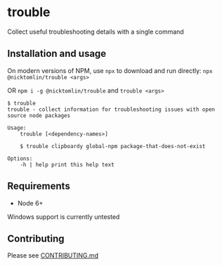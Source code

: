 trouble
===

Collect useful troubleshooting details with a single command

Installation and usage
---

On modern versions of NPM, use `npx` to download and run directly: `npx @nicktomlin/trouble <args>`

OR `npm i -g @nicktomlin/trouble` and `trouble <args>`

```shell
$ trouble
trouble - collect information for troubleshooting issues with open source node packages

Usage:
    trouble [<dependency-names>]

    $ trouble clipboardy global-npm package-that-does-not-exist

Options:
    -h | help print this help text
```

Requirements
---

- Node 6+

Windows support is currently untested

Contributing
---

Please see [CONTRIBUTING.md](CONTRIBUTING.md)
